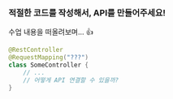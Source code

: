 ### 적절한 코드를 작성해서, API를 만들어주세요!

수업 내용을 떠올려보며... 👍

```kotlin
@RestController
@RequestMapping("???")
class SomeController {
    // ...
    // 어떻게 API 연결할 수 있을까?
}
```